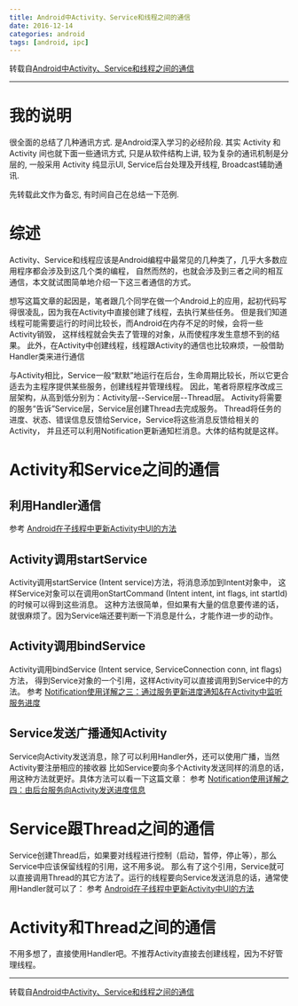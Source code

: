 ```yaml
---
title: Android中Activity、Service和线程之间的通信
date: 2016-12-14
categories: android
tags: [android, ipc]
---
```


转载自[Android中Activity、Service和线程之间的通信](http://blog.sina.com.cn/s/blog_3fe961ae0100xkyt.html)

------------

# 我的说明
很全面的总结了几种通讯方式. 是Android深入学习的必经阶段.
其实 Activity 和 Activity 间也就下面一些通讯方式,
只是从软件结构上讲, 较为复杂的通讯机制是分层的, 一般采用 Activity 纯显示UI, Service后台处理及开线程, Broadcast辅助通讯.

先转载此文作为备忘, 有时间自己在总结一下范例.


# 综述

Activity、Service和线程应该是Android编程中最常见的几种类了，几乎大多数应用程序都会涉及到这几个类的编程，
自然而然的，也就会涉及到三者之间的相互通信，本文就试图简单地介绍一下这三者通信的方式。


想写这篇文章的起因是，笔者跟几个同学在做一个Android上的应用，起初代码写得很凌乱，因为我在Activity中直接创建了线程，去执行某些任务。
但是我们知道线程可能需要运行的时间比较长，而Android在内存不足的时候，会将一些Activity销毁，
这样线程就会失去了管理的对象，从而使程序发生意想不到的结果。
此外，在Activity中创建线程，线程跟Activity的通信也比较麻烦，一般借助Handler类来进行通信


与Activity相比，Service一般“默默”地运行在后台，生命周期比较长，所以它更合适去为主程序提供某些服务，创建线程并管理线程。
因此，笔者将原程序改成三层架构，从高到低分别为：Activity层--Service层--Thread层。
Activity将需要的服务“告诉”Service层，Service层创建Thread去完成服务。
Thread将任务的进度、状态、错误信息反馈给Service，Service将这些消息反馈给相关的Activity，
并且还可以利用Notification更新通知栏消息。大体的结构就是这样。


# Activity和Service之间的通信

## 利用Handler通信

参考 [Android在子线程中更新Activity中UI的方法](http://blog.sina.com.cn/s/blog_3fe961ae0100mvc5.html)

## Activity调用startService

Activity调用startService (Intent service)方法，将消息添加到Intent对象中，
这样Service对象可以在调用onStartCommand (Intent intent, int flags, int startId)的时候可以得到这些消息。
这种方法很简单，但如果有大量的信息要传递的话，就很麻烦了。因为Service端还要判断一下消息是什么，才能作进一步的动作。

## Activity调用bindService

Activity调用bindService (Intent service, ServiceConnection conn, int flags)方法，
得到Service对象的一个引用，这样Activity可以直接调用到Service中的方法。
参考 [Notification使用详解之三：通过服务更新进度通知&在Activity中监听服务进度](http://blog.csdn.net/liuhe688/article/details/6623924)

## Service发送广播通知Activity

Service向Activity发送消息，除了可以利用Handler外，还可以使用广播，当然Activity要注册相应的接收器
比如Service要向多个Activity发送同样的消息的话，用这种方法就更好。具体方法可以看一下这篇文章：
参考 [Notification使用详解之四：由后台服务向Activity发送进度信息](http://blog.csdn.net/liuhe688/article/details/6641806)


# Service跟Thread之间的通信

Service创建Thread后，如果要对线程进行控制（启动，暂停，停止等），那么Service中应该保留线程的引用，这不用多说。
那么有了这个引用，Service就可以直接调用Thread的其它方法了。运行的线程要向Service发送消息的话，通常使用Handler就可以了：
参考 [Android在子线程中更新Activity中UI的方法](http://blog.sina.com.cn/s/blog_3fe961ae0100mvc5.html)


# Activity和Thread之间的通信

不用多想了，直接使用Handler吧。不推荐Activity直接去创建线程，因为不好管理线程。


----------

转载自[Android中Activity、Service和线程之间的通信](http://blog.sina.com.cn/s/blog_3fe961ae0100xkyt.html)
